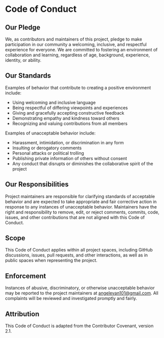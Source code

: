 # Code of Conduct

## Our Pledge

We, as contributors and maintainers of this project, pledge to make participation in our community a welcoming, inclusive, and respectful experience for everyone. We are committed to fostering an environment of collaboration and learning, regardless of age, background, experience, identity, or ability.

## Our Standards

Examples of behavior that contribute to creating a positive environment include:

- Using welcoming and inclusive language  
- Being respectful of differing viewpoints and experiences  
- Giving and gracefully accepting constructive feedback  
- Demonstrating empathy and kindness toward others  
- Recognizing and valuing contributions from all members

Examples of unacceptable behavior include:

- Harassment, intimidation, or discrimination in any form  
- Insulting or derogatory comments  
- Personal attacks or political trolling  
- Publishing private information of others without consent  
- Any conduct that disrupts or diminishes the collaborative spirit of the project

## Our Responsibilities

Project maintainers are responsible for clarifying standards of acceptable behavior and are expected to take appropriate and fair corrective action in response to any instances of unacceptable behavior. Maintainers have the right and responsibility to remove, edit, or reject comments, commits, code, issues, and other contributions that are not aligned with this Code of Conduct.

## Scope

This Code of Conduct applies within all project spaces, including GitHub discussions, issues, pull requests, and other interactions, as well as in public spaces when representing the project.

## Enforcement

Instances of abusive, discriminatory, or otherwise unacceptable behavior may be reported to the project maintainers at angelevan101@gmail.com. All complaints will be reviewed and investigated promptly and fairly.

## Attribution

This Code of Conduct is adapted from the Contributor Covenant, version 2.1.

